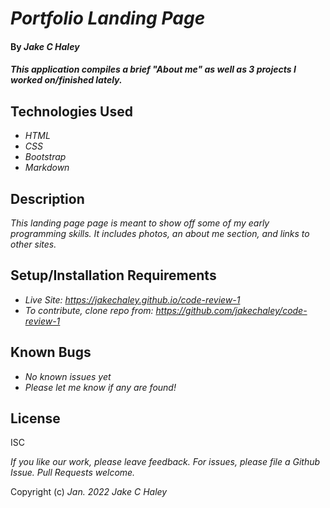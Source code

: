 # _Portfolio Landing Page_

#### By _**Jake C Haley**_

#### _This application compiles a brief "About me" as well as 3 projects I worked on/finished lately._

## Technologies Used

- _HTML_
- _CSS_
- _Bootstrap_
- _Markdown_

## Description

_This landing page page is meant to show off some of my early programming skills.
It includes photos, an about me section, and links to other sites._

## Setup/Installation Requirements

- _Live Site: https://jakechaley.github.io/code-review-1_
- _To contribute, clone repo from: https://github.com/jakechaley/code-review-1_

## Known Bugs

- _No known issues yet_
- _Please let me know if any are found!_

## License

ISC

_If you like our work, please leave feedback. For issues, please file a Github Issue. Pull Requests welcome._

Copyright (c) _Jan. 2022_ _Jake C Haley_
